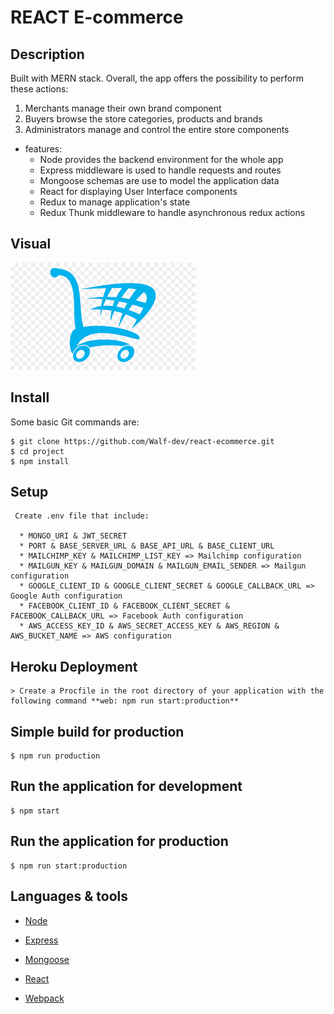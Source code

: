 # REACT E-commerce

## Description

Built with MERN stack. Overall, the app offers the possibility to perform these actions: 

1. Merchants manage their own brand component
2. Buyers browse the store categories, products and brands
3. Administrators manage and control the entire store components 


* features:
  * Node provides the backend environment for the whole app
  * Express middleware is used to handle requests and routes
  * Mongoose schemas are use to model the application data
  * React for displaying User Interface components
  * Redux to manage application's state
  * Redux Thunk middleware to handle asynchronous redux actions



## Visual

![For E-Commerce](/client/public/images/favicon.ico)


## Install

Some basic Git commands are:

```
$ git clone https://github.com/Walf-dev/react-ecommerce.git
$ cd project
$ npm install
```

## Setup

```
 Create .env file that include:

  * MONGO_URI & JWT_SECRET
  * PORT & BASE_SERVER_URL & BASE_API_URL & BASE_CLIENT_URL
  * MAILCHIMP_KEY & MAILCHIMP_LIST_KEY => Mailchimp configuration
  * MAILGUN_KEY & MAILGUN_DOMAIN & MAILGUN_EMAIL_SENDER => Mailgun configuration
  * GOOGLE_CLIENT_ID & GOOGLE_CLIENT_SECRET & GOOGLE_CALLBACK_URL => Google Auth configuration
  * FACEBOOK_CLIENT_ID & FACEBOOK_CLIENT_SECRET & FACEBOOK_CALLBACK_URL => Facebook Auth configuration
  * AWS_ACCESS_KEY_ID & AWS_SECRET_ACCESS_KEY & AWS_REGION & AWS_BUCKET_NAME => AWS configuration
```

## Heroku Deployment

```
> Create a Procfile in the root directory of your application with the following command **web: npm run start:production**
```


## Simple build for production

```
$ npm run production
```

## Run the application for development

```
$ npm start
```

## Run the application for production

```
$ npm run start:production
```


## Languages & tools

- [Node](https://nodejs.org/en/)

- [Express](https://expressjs.com/)

- [Mongoose](https://mongoosejs.com/)

- [React](https://reactjs.org/)

- [Webpack](https://webpack.js.org/)

